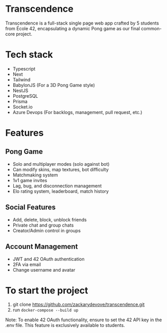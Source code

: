 # Transcendence

Transcendence is a full-stack single page web app crafted by 5 students from École 42, encapsulating a dynamic Pong game as our final common-core project.

# Tech stack

<ul>
<li>Typescript</li>
<li>Next</li>
<li>Tailwind</li>
<li>BabylonJS (For a 3D Pong Game style)</li>
<li>NestJS</li>
<li>PostgreSQL</li>
<li>Prisma</li>
<li>Socket.io</li>
<li>Azure Devops (For backlogs, management, pull request, etc.)</li>
</ul>

# Features

<h2>Pong Game</h2>
<ul>
<li>Solo and multiplayer modes (solo against bot)</li>
<li>Can modify skins, map textures, bot difficulty</li>
<li>Matchmaking system</li>
<li>1v1 game invites</li>
<li>Lag, bug, and disconnection management</li>
<li>Elo rating system, leaderboard, match history</li>
</ul>

<h2>Social Features</h2>
<ul>
<li>Add, delete, block, unblock friends</li>
<li>Private chat and group chats</li>
<li>Creator/Admin control in groups</li>
</ul>

<h2>Account Management</h2>

<ul>
<li>JWT and 42 OAuth authentication</li>
<li>2FA via email</li>
<li>Change username and avatar</li>
</ul>

# To start the project

1. git clone https://github.com/zackarydevove/transcendence.git
2. run `docker-compose --build up`

Note: To enable 42 OAuth functionality, ensure to set the 42 API key in the .env file. This feature is exclusively available to students.
